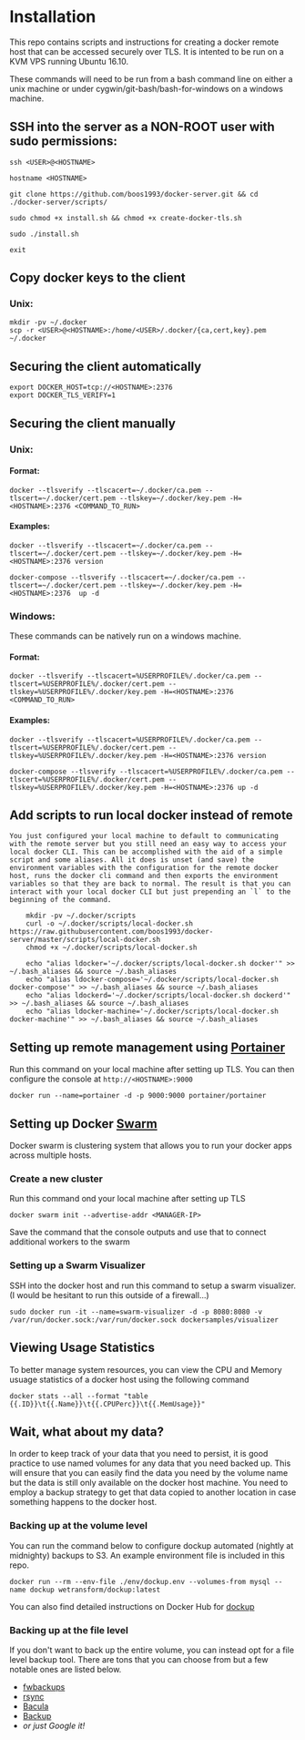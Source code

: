 # Installation

This repo contains scripts and instructions for creating a docker remote host that can be accessed securely over TLS. It is intented to be run on a KVM VPS running Ubuntu 16.10.

These commands will need to be run from a bash command line on either a unix machine or under cygwin/git-bash/bash-for-windows on a windows machine.

## SSH into the server as a NON-ROOT user with sudo permissions:

    ssh <USER>@<HOSTNAME>

    hostname <HOSTNAME>

    git clone https://github.com/boos1993/docker-server.git && cd ./docker-server/scripts/

    sudo chmod +x install.sh && chmod +x create-docker-tls.sh

    sudo ./install.sh

    exit

## Copy docker keys to the client

### Unix:  

    mkdir -pv ~/.docker
    scp -r <USER>@<HOSTNAME>:/home/<USER>/.docker/{ca,cert,key}.pem ~/.docker

## Securing the client automatically

    export DOCKER_HOST=tcp://<HOSTNAME>:2376
    export DOCKER_TLS_VERIFY=1

## Securing the client manually

### Unix:  
    
#### Format:

    docker --tlsverify --tlscacert=~/.docker/ca.pem --tlscert=~/.docker/cert.pem --tlskey=~/.docker/key.pem -H=<HOSTNAME>:2376 <COMMAND_TO_RUN>

#### Examples:

    docker --tlsverify --tlscacert=~/.docker/ca.pem --tlscert=~/.docker/cert.pem --tlskey=~/.docker/key.pem -H=<HOSTNAME>:2376 version

    docker-compose --tlsverify --tlscacert=~/.docker/ca.pem --tlscert=~/.docker/cert.pem --tlskey=~/.docker/key.pem -H=<HOSTNAME>:2376  up -d

### Windows:  

These commands can be natively run on a windows machine.

#### Format:

    docker --tlsverify --tlscacert=%USERPROFILE%/.docker/ca.pem --tlscert=%USERPROFILE%/.docker/cert.pem --tlskey=%USERPROFILE%/.docker/key.pem -H=<HOSTNAME>:2376 <COMMAND_TO_RUN>

#### Examples:


    docker --tlsverify --tlscacert=%USERPROFILE%/.docker/ca.pem --tlscert=%USERPROFILE%/.docker/cert.pem --tlskey=%USERPROFILE%/.docker/key.pem -H=<HOSTNAME>:2376 version

    docker-compose --tlsverify --tlscacert=%USERPROFILE%/.docker/ca.pem --tlscert=%USERPROFILE%/.docker/cert.pem --tlskey=%USERPROFILE%/.docker/key.pem -H=<HOSTNAME>:2376 up -d

## Add scripts to run local docker instead of remote

    You just configured your local machine to default to communicating with the remote server but you still need an easy way to access your local docker CLI. This can be accomplished with the aid of a simple script and some aliases. All it does is unset (and save) the environment variables with the configuration for the remote docker host, runs the docker cli command and then exports the environment variables so that they are back to normal. The result is that you can interact with your local docker CLI but just prepending an `l` to the beginning of the command.

        mkdir -pv ~/.docker/scripts
        curl -o ~/.docker/scripts/local-docker.sh https://raw.githubusercontent.com/boos1993/docker-server/master/scripts/local-docker.sh
        chmod +x ~/.docker/scripts/local-docker.sh

        echo "alias ldocker='~/.docker/scripts/local-docker.sh docker'" >> ~/.bash_aliases && source ~/.bash_aliases
        echo "alias ldocker-compose='~/.docker/scripts/local-docker.sh docker-compose'" >> ~/.bash_aliases && source ~/.bash_aliases
        echo "alias ldockerd='~/.docker/scripts/local-docker.sh dockerd'" >> ~/.bash_aliases && source ~/.bash_aliases
        echo "alias ldocker-machine='~/.docker/scripts/local-docker.sh docker-machine'" >> ~/.bash_aliases && source ~/.bash_aliases

## Setting up remote management using [Portainer](https://github.com/portainer/portainer)

Run this command on your local machine after setting up TLS. You can then configure the console at `http://<HOSTNAME>:9000`

    docker run --name=portainer -d -p 9000:9000 portainer/portainer

## Setting up Docker [Swarm](https://docs.docker.com/engine/swarm/)

Docker swarm is clustering system that allows you to run your docker apps across multiple hosts.

### Create a new cluster

Run this command ond your local machine after setting up TLS

    docker swarm init --advertise-addr <MANAGER-IP>

Save the command that the console outputs and use that to connect additional workers to the swarm

### Setting up a Swarm Visualizer

SSH into the docker host and run this command to setup a swarm visualizer. (I would be hesitant to run this outside of a firewall...)

    sudo docker run -it --name=swarm-visualizer -d -p 8080:8080 -v /var/run/docker.sock:/var/run/docker.sock dockersamples/visualizer

## Viewing Usage Statistics

To better manage system resources, you can view the CPU and Memory usuage statistics of a docker host using the following command

    docker stats --all --format "table {{.ID}}\t{{.Name}}\t{{.CPUPerc}}\t{{.MemUsage}}"

## Wait, what about my data?

In order to keep track of your data that you need to persist, it is good practice to use named volumes for any data that you need backed up. This will ensure that you can easily find the data you need by the volume name but the data is still only available on the docker host machine. You need to employ a backup strategy to get that data copied to another location in case something happens to the docker host.  

### Backing up at the volume level

You can run the command below to configure dockup automated (nightly at midnighty) backups to S3. An example environment file is included in this repo.

    docker run --rm --env-file ./env/dockup.env --volumes-from mysql --name dockup wetransform/dockup:latest

You can also find detailed instructions on Docker Hub for [dockup](https://hub.docker.com/r/wetransform/dockup/)

### Backing up at the file level

If you don't want to back up the entire volume, you can instead opt for a file level backup tool. There are tons that you can choose from  but a few notable ones are listed below.

* [fwbackups](http://www.diffingo.com/oss/fwbackups)
* [rsync](https://wiki.archlinux.org/index.php/rsync)
* [Bacula](bacula.org)
* [Backup](https://github.com/backup/backup)
* *or just Google it!*


